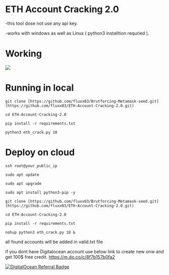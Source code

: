 # ETH Account Cracking 2.0
-this tool dose not use any api key.

-works with windows as well as Linux ( python3 installtion requried ).

# Working
![](https://iili.io/XfE9aa.gif)

# Running in local

`git clone [https://github.com/fluxx03/Brutforcing-Metamask-seed.git](https://github.com/fluxx03/ETH-Account-Cracking-2.0.git)`

`cd ETH-Account-Cracking-2.0`

`pip install -r requirements.txt`

`python3 eth_crack.py 10`

# Deploy on cloud




`ssh root@your_public_ip`

`sudo apt update`

`sudo apt upgrade`

`sudo apt install python3-pip -y`

`git clone [https://github.com/fluxx03/Brutforcing-Metamask-seed.git](https://github.com/fluxx03/ETH-Account-Cracking-2.0.git)`

`cd ETH-Account-Cracking-2.0`

`pip install -r requirements.txt`

`nohup python3 eth_crack.py 10 &`


all found accounts will be added in valid.txt file




if you dont have Digitalocean account use below link to create new onw and get 100$ free credit.
https://m.do.co/c/8f7b157b0fa2

<a href="https://www.digitalocean.com/?refcode=8f7b157b0fa2&utm_campaign=Referral_Invite&utm_medium=Referral_Program&utm_source=badge"><img src="https://web-platforms.sfo2.cdn.digitaloceanspaces.com/WWW/Badge%201.svg" alt="DigitalOcean Referral Badge" /></a>
